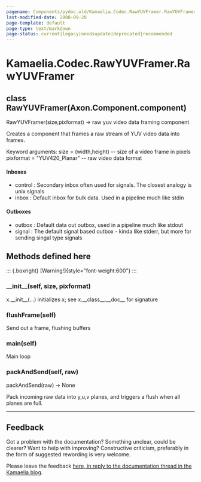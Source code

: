 ```yaml
---
pagename: Components/pydoc.old/Kamaelia.Codec.RawYUVFramer.RawYUVFramer
last-modified-date: 2008-09-20
page-template: default
page-type: text/markdown
page-status: current|legacy|needsupdate|deprecated|recommended
---
```

Kamaelia.Codec.RawYUVFramer.RawYUVFramer
========================================

class RawYUVFramer(Axon.Component.component)
--------------------------------------------

RawYUVFramer(size,pixformat) -\> raw yuv video data framing component

Creates a component that frames a raw stream of YUV video data into
frames.

Keyword arguments: size = (width,height) \-- size of a video frame in
pixels pixformat = \"YUV420\_Planar\" \-- raw video data format

#### Inboxes

-   control : Secondary inbox often used for signals. The closest
    analogy is unix signals
-   inbox : Default inbox for bulk data. Used in a pipeline much like
    stdin

#### Outboxes

-   outbox : Default data out outbox, used in a pipeline much like
    stdout
-   signal : The default signal based outbox - kinda like stderr, but
    more for sending singal type signals

Methods defined here
--------------------

::: {.boxright}
[Warning!]{style="font-weight:600"}
:::

### \_\_init\_\_(self, size, pixformat)

x.\_\_init\_\_(\...) initializes x; see x.\_\_class\_\_.\_\_doc\_\_ for
signature

### flushFrame(self)

Send out a frame, flushing buffers

### main(self)

Main loop

### packAndSend(self, raw)

packAndSend(raw) -\> None

Pack incoming raw data into y,u,v planes, and triggers a flush when all
planes are full.

------------------------------------------------------------------------

Feedback
--------

Got a problem with the documentation? Something unclear, could be
clearer? Want to help with improving? Constructive criticism, preferably
in the form of suggested rewording is very welcome.

Please leave the feedback [here, in reply to the documentation thread in
the Kamaelia
blog](http://kamaelia.sourceforge.net/cgi-bin/blog/blog.cgi?rm=addpostcomment&postid=1131454685).
